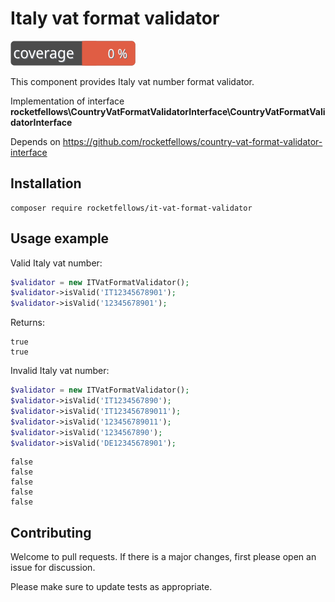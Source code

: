 # Italy vat format validator

![Code Coverage Badge](./badge.svg)

This component provides Italy vat number format validator.

Implementation of interface **rocketfellows\CountryVatFormatValidatorInterface\CountryVatFormatValidatorInterface**

Depends on https://github.com/rocketfellows/country-vat-format-validator-interface

## Installation

```shell
composer require rocketfellows/it-vat-format-validator
```

## Usage example

Valid Italy vat number:

```php
$validator = new ITVatFormatValidator();
$validator->isValid('IT12345678901');
$validator->isValid('12345678901');
```

Returns:

```shell
true
true
```

Invalid Italy vat number:

```php
$validator = new ITVatFormatValidator();
$validator->isValid('IT1234567890');
$validator->isValid('IT123456789011');
$validator->isValid('123456789011');
$validator->isValid('1234567890');
$validator->isValid('DE12345678901');
```

```shell
false
false
false
false
false
```

## Contributing

Welcome to pull requests. If there is a major changes, first please open an issue for discussion.

Please make sure to update tests as appropriate.
